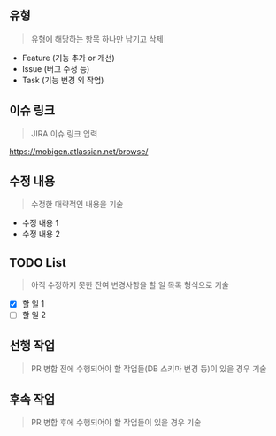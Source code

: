 ## 유형
> 유형에 해당하는 항목 하나만 남기고 삭제
- Feature (기능 추가 or 개선)
- Issue (버그 수정 등)
- Task (기능 변경 외 작업)

## 이슈 링크
> JIRA 이슈 링크 입력

https://mobigen.atlassian.net/browse/

## 수정 내용
> 수정한 대략적인 내용을 기술
- 수정 내용 1
- 수정 내용 2

## TODO List
> 아직 수정하지 못한 잔여 변경사항을 할 일 목록 형식으로 기술
- [x] 할 일 1
- [ ] 할 일 2

## 선행 작업
> PR 병합 전에 수행되어야 할 작업들(DB 스키마 변경 등)이 있을 경우 기술

## 후속 작업
> PR 병합 후에 수행되어야 할 작업들이 있을 경우 기술
